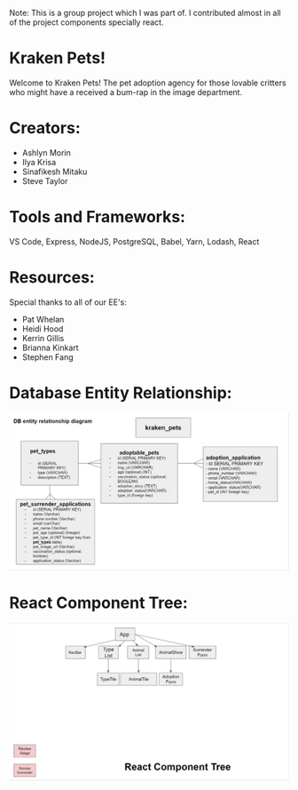 Note: This is a group project which I was part of. I contributed almost in all of the project components specially react.

# Kraken Pets!

Welcome to Kraken Pets! The pet adoption agency for those lovable critters who might have a received a bum-rap in the image department.

# Creators:
- Ashlyn Morin
- Ilya Krisa
- Sinafikesh Mitaku
- Steve Taylor

# Tools and Frameworks:
VS Code, Express, NodeJS, PostgreSQL, Babel, Yarn, Lodash, React

# Resources:
Special thanks to all of our EE's:
- Pat Whelan
- Heidi Hood
- Kerrin Gillis
- Brianna Kinkart
- Stephen Fang

# Database Entity Relationship:

![DBER](/client/public/resources/DBER.PNG)

# React Component Tree:

![RCT](/client/public/resources/RCT.PNG)




